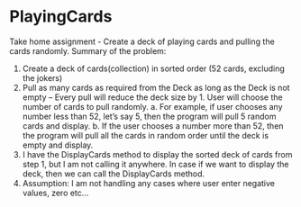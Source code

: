 # PlayingCards
Take home assignment - Create a deck of playing cards and pulling the cards randomly.
Summary of the problem: 
1.	Create a deck of cards(collection) in sorted order (52 cards, excluding the jokers)
2.	Pull as many cards as required from the Deck as long as the Deck is not empty – Every pull will reduce the deck size by 1. User will choose the number of cards to pull randomly. 
a.	For example, if user chooses any number less than 52, let’s say 5, then the program will pull 5 random cards and display.
b.	If the user chooses a number more than 52, then the program will pull all the cards in random order until the deck is empty and display.
3.	I have the DisplayCards method to display the sorted deck of cards from step 1, but I am not calling it anywhere. In case if we want to display the deck, then we can call the DisplayCards method.
4.	Assumption: I am not handling any cases where user enter negative values, zero etc...
